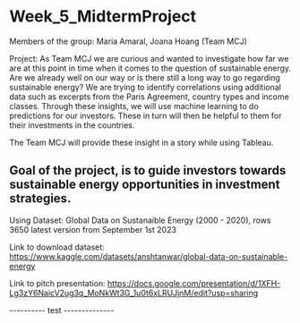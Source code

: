 # Week_5_MidtermProject

Members of the group: Maria Amaral, Joana Hoang (Team MCJ)

Project: 
As Team MCJ we are curious and wanted to investigate how far we are at this point in time when it comes to the question of sustainable energy. 
Are we already well on our way or is there still a long way to go regarding sustainable energy? We are trying to identify correlations using additional data such as excerpts from the Paris Agreement, country types and income classes. Through these insights, we will use machine learning to do predictions for our investors. These in turn will then be helpful to them for their investments in the countries. 

The Team MCJ will provide these insight in a story while using Tableau.

## Goal of the project, is to guide investors towards sustainable energy opportunities in investment strategies.

Using Dataset: Global Data on Sustanaible Energy (2000 - 2020), rows 3650
latest version from September 1st 2023

Link to download dataset: https://www.kaggle.com/datasets/anshtanwar/global-data-on-sustainable-energy

Link to pitch presentation: https://docs.google.com/presentation/d/1XFH-Lg3zY6NaicV2ug3q_MoNkWt3G_1u0t6xLRUJjnM/edit?usp=sharing

---------- test --------------

